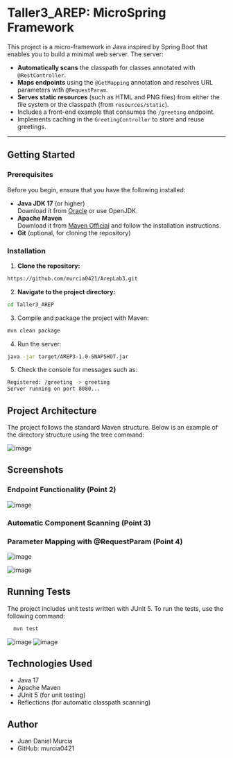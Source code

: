 # Taller3_AREP: MicroSpring Framework

This project is a micro-framework in Java inspired by Spring Boot that enables you to build a minimal web server. The server:

- **Automatically scans** the classpath for classes annotated with `@RestController`.
- **Maps endpoints** using the `@GetMapping` annotation and resolves URL parameters with `@RequestParam`.
- **Serves static resources** (such as HTML and PNG files) from either the file system or the classpath (from `resources/static`).
- Includes a front-end example that consumes the `/greeting` endpoint.
- Implements caching in the `GreetingController` to store and reuse greetings.

---

## Getting Started

### Prerequisites

Before you begin, ensure that you have the following installed:

- **Java JDK 17** (or higher)  
  Download it from [Oracle](https://www.oracle.com/java/technologies/javase/jdk17-archive-downloads.html) or use OpenJDK.
- **Apache Maven**  
  Download it from [Maven Official](https://maven.apache.org/download.cgi) and follow the installation instructions.
- **Git** (optional, for cloning the repository)

### Installation

1. **Clone the repository:**

  ```bash
  https://github.com/murcia0421/ArepLab3.git
  ```

2. **Navigate to the project directory:**
   
  ```bash
  cd Taller3_AREP
  ```

3. Compile and package the project with Maven:
   
  ```bash
  mvn clean package
  ```
4. Run the server:

  ```bash
  java -jar target/AREP3-1.0-SNAPSHOT.jar
  ```

5. Check the console for messages such as:

  ```bash
  Registered: /greeting -> greeting
  Server running on port 8080...
   ```
## Project Architecture

The project follows the standard Maven structure. Below is an example of the directory structure using the tree command:

![image](https://github.com/user-attachments/assets/076d5b4a-5520-4433-9334-c9780990a596)

## Screenshots

### Endpoint Functionality (Point 2)

![image](https://github.com/user-attachments/assets/be771e90-e9a6-43af-9af1-869a0c0692f6)


### Automatic Component Scanning (Point 3)


### Parameter Mapping with @RequestParam (Point 4)

![image](https://github.com/user-attachments/assets/6731f1fd-83dd-4940-ba8e-2c5b11159c6e)

![image](https://github.com/user-attachments/assets/e2d82e5d-991c-48bc-ba6c-67818deeb20a)


## Running Tests

The project includes unit tests written with JUnit 5. To run the tests, use the following command:

```bash
  mvn test
  ```
![image](https://github.com/user-attachments/assets/fa049c4b-1b37-4dab-b2a0-98fe7867ef7e)
![image](https://github.com/user-attachments/assets/6157f48b-b022-4a98-958f-ea9296671839)

## Technologies Used

- Java 17
- Apache Maven
- JUnit 5 (for unit testing)
- Reflections (for automatic classpath scanning)

## Author

- Juan Daniel Murcia
- GitHub: murcia0421





   
